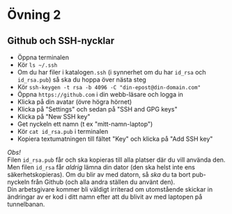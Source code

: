 # Övning 2
## Github och SSH-nycklar
* Öppna terminalen
* Kör `ls ~/.ssh`
* Om du har filer i katalogen`.ssh` (i synnerhet om du har `id_rsa` och `id_rsa.pub`) så ska du hoppa över nästa steg
* Kör `ssh-keygen -t rsa -b 4096 -C "din-epost@din-domain.com"`
* Öppna `https://github.com` i din webb-läsare och logga in
* Klicka på din avatar (övre högra hörnet)
* Klicka på "Settings" och sedan på "SSH and GPG keys"
* Klicka på "New SSH key"
* Get nyckeln ett namn (t ex "mitt-namn-laptop")
* Kör `cat id_rsa.pub` i terminalen
* Kopiera textumatningen till fältet "Key" och klicka på "Add SSH key"

*Obs!*  
Filen `id_rsa.pub` får och ska kopieras till alla platser där du vill
använda den. Men filen `id_rsa` får *aldrig* lämna din dator (den ska helst inte
ens säkerhetskopieras). Om du blir av med datorn, så *ska* du ta bort pub-nyckeln från
Github (och alla andra ställen du använt den).  
Din arbetsgivare kommer bli väldigt irriterad om utomstående skickar in ändringar
av er kod i ditt namn efter att du blivit av med laptopen på tunnelbanan.
